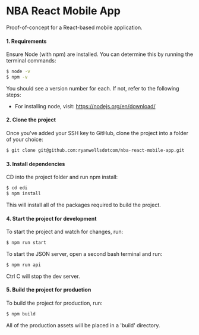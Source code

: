 # NBA React Mobile App

Proof-of-concept for a React-based mobile application.

#### 1. Requirements 

Ensure Node (with npm) are installed. You can determine this by running the terminal commands:
```sh
$ node -v
$ npm -v
```

You should see a version number for each. If not, refer to the following steps: 
  * For installing node, visit: https://nodejs.org/en/download/

#### 2. Clone the project

Once you've added your SSH key to GitHub, clone the project into a folder of your choice:
```sh
$ git clone git@github.com:ryanwellsdotcom/nba-react-mobile-app.git
```

#### 3. Install dependencies

CD into the project folder and run npm install:
```sh
$ cd edi
$ npm install
```

This will install all of the packages required to build the project.

#### 4. Start the project for development

To start the project and watch for changes, run:
```sh
$ npm run start
```

To start the JSON server, open a second bash terminal and run:
```sh
$ npm run api
```

Ctrl C will stop the dev server.

#### 5. Build the project for production

To build the project for production, run:
```sh
$ npm build
```

All of the production assets will be placed in a 'build' directory.
<br/>
<br/>
